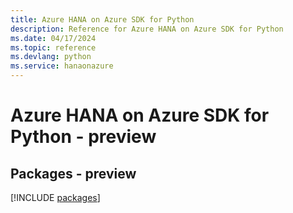 ```yaml
---
title: Azure HANA on Azure SDK for Python
description: Reference for Azure HANA on Azure SDK for Python
ms.date: 04/17/2024
ms.topic: reference
ms.devlang: python
ms.service: hanaonazure
---
```

# Azure HANA on Azure SDK for Python - preview
## Packages - preview
[!INCLUDE [packages](hana-on-azure-index.md)]